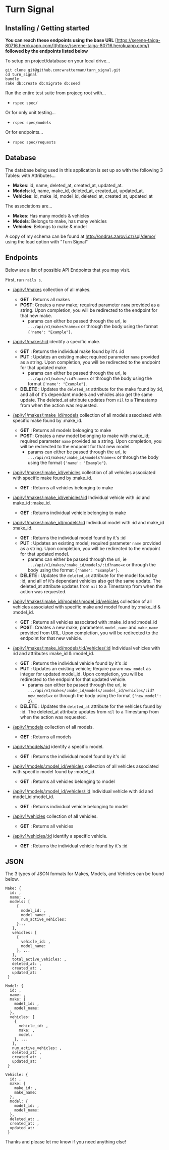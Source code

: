# Turn Signal

## Installing / Getting started

**You can reach these endpoints using the base URL** [https://serene-taiga-80716.herokuapp.com/](https://serene-taiga-80716.herokuapp.com/) **followed by the endpoints listed below**

To setup on project/database on your local drive...

```shell
git clone git@github.com:wratterman/turn_signal.git
cd turn_signal
bundle
rake db:create db:migrate db:seed
```

Run the entire test suite from projecg root with...
- `rspec spec/`

Or for only unit testing...

- `rspec spec/models`

Or for endpoints...

- `rspec spec/requests`
## Database

The database being used in this application is set up so with the following 3 Tables: with Attributes...

- **Makes**: id, name, deleted_at, created_at, updated_at.
- **Models**: id, name, make_id, deleted_at, created_at, updated_at.
- **Vehicles**: id, make_id, model_id, deleted_at, created_at, updated_at

The associations are...

- **Makes**: Has many models & vehicles
- **Models**: Belongs to make, has many vehicles
- **Vehicles**: Belongs to make & model

A copy of my schema can be found at http://ondras.zarovi.cz/sql/demo/ using the load option with "Turn Signal"

## Endpoints

Below are a list of possible API Endpoints that you may visit.

First, run `rails s`.

- [/api/v1/makes](https://serene-taiga-80716.herokuapp.com/api/v1/makes) collection of all makes.
    - **GET** : Returns all makes
    - **POST**: Creates a new make; required parameter `name` provided as a string. Upon completion, you will be redirected to the endpoint for that new make.
      - params can either be passed through the url, ie `.../api/v1/makes?name=x` or through the body using the format `{'name': "Example"}`.   

- [/api/v1/makes/:id](https://serene-taiga-80716.herokuapp.com/api/v1/makes/1) identify a specific make.
    - **GET** : Returns the individual make found by it's :id
    - **PUT** : Updates an existing make; required parameter `name` provided as a string. Upon completion, you will be redirected to the endpoint for that updated make.
      - params can either be passed through the url, ie `.../api/v1/makes/:id?name=x` or through the body using the format `{'name': "Example"}`.
    - **DELETE** : Updates the `deleted_at` attribute for the make found by :id, and all of it's dependant models and vehicles also get the same update. The deleted_at attribute updates from `nil` to a Timestamp from when the action was requested.

- [/api/v1/makes/:make_id/models](https://serene-taiga-80716.herokuapp.com/api/v1/makes/1/models) collection of all models associated with specific make found by :make_id.
    - **GET** : Returns all models belonging to make
    - **POST**: Creates a new model belonging to make with :make_id; required parameter `name` provided as a string. Upon completion, you will be redirected to the endpoint for that new model.
      - params can either be passed through the url, ie `.../api/v1/makes/:make_id/models?name=x` or through the body using the format `{'name': "Example"}`.

- [/api/v1/makes/:make_id/vehicles](https://serene-taiga-80716.herokuapp.com/api/v1/makes/1/vehicles) collection of all vehicles associated with specific make found by :make_id.
    - **GET** : Returns all vehicles belonging to make

- [/api/v1/makes/:make_id/vehicles/:id](https://serene-taiga-80716.herokuapp.com/api/v1/makes/1/vehicles/8) Individual vehicle with :id and make_id :make_id.
    - **GET** : Returns individual vehicle belonging to make
    
- [/api/v1/makes/:make_id/models/:id](https://serene-taiga-80716.herokuapp.com/api/v1/makes/1/models/1) Individual model with :id and make_id :make_id.
    - **GET** : Returns the individual model found by it's :id
    - **PUT** : Updates an existing model; required parameter `name` provided as a string. Upon completion, you will be redirected to the endpoint for that updated model.
      - params can either be passed through the url, ie `.../api/v1/makes/:make_id/models/:id?name=x` or through the body using the format `{'name': "Example"}`.
    - **DELETE** : Updates the `deleted_at` attribute for the model found by :id, and all of it's dependant vehicles also get the same update. The deleted_at attribute updates from `nil` to a Timestamp from when the action was requested.

- [/api/v1/makes/:make_id/models/:model_id/vehicles](https://serene-taiga-80716.herokuapp.com/api/v1/makes/1/models/1/vehicles) collection of all vehicles associated with specific make and model found by :make_id & :model_id.
    - **GET** : Returns all vehicles associated with :make_id and :model_id
    - **POST**: Creates a new make; parameters `model_name` and `make_name` provided from URL. Upon completion, you will be redirected to the endpoint for that new vehicle.

- [/api/v1/makes/:make_id/models/:id/vehicles/:id](https://serene-taiga-80716.herokuapp.com/api/v1/makes/1/models/1/vehicles/10) Individual vehicles with :id and attributes :make_id & :model_id.
    - **GET** : Returns the individual vehicle found by it's :id
    - **PUT** : Updates an existing vehicle; Require param `new_model` as integer for updated model_id. Upon completion, you will be redirected to the endpoint for that updated vehicle.
      - params can either be passed through the url, ie `.../api/v1/makes/:make_id/models/:model_id/vehicles/:id?new_model=x` or through the body using the format `{'new_model': 2}`.
    - **DELETE** : Updates the `deleted_at` attribute for the vehicles found by :id. The deleted_at attribute updates from `nil` to a Timestamp from when the action was requested. 

- [/api/v1/models](https://serene-taiga-80716.herokuapp.com/api/v1/models) collection of all models.
    - **GET** : Returns all models

- [/api/v1/models/:id](https://serene-taiga-80716.herokuapp.com/api/v1/models/1) identify a specific model.
    - **GET** : Returns the individual model found by it's :id

- [/api/v1/models/:model_id/vehicles](https://serene-taiga-80716.herokuapp.com/api/v1/models/1/vehicles) collection of all vehicles associated with specific model found by :model_id.
    - **GET** : Returns all vehicles belonging to model

- [/api/v1/models/:model_id/vehicles/:id](https://serene-taiga-80716.herokuapp.com/api/v1/models/1/vehicles/10) Individual vehicle with :id and model_id :model_id.
    - **GET** : Returns individual vehicle belonging to model

- [/api/v1/vehicles](https://serene-taiga-80716.herokuapp.com/api/v1/vehicles) collection of all vehicles.
    - **GET** : Returns all vehicles

- [/api/v1/vehicles/:id](https://serene-taiga-80716.herokuapp.com/api/v1/vehicles/1) identify a specific vehicle.
    - **GET** : Returns the individual vehicle found by it's :id

## JSON 

The 3 types of JSON formats for Makes, Models, and Vehicles can be found below. 

```
Make: {
  id: ,
  name: ,
  models: [
     {
       model_id: ,
       model_name: ,
       num_active_vehicles: 
     }...
   ],
   vehicles: [
     {
       vehicle_id: ,
       model_name: 
     }, ...
   ],
   total_active_vehicles: ,
   deleted_at: ,
   created_at: ,
   updated_at: 
 }

Model: {
  id: ,
  name: ,
  make: {
    model_id: ,
    model_name: 
  },
  vehicles: [
    {
      vehicle_id: ,
      make: ,
      model:  
    }, ...
   ],
   num_active_vehicles: ,
   deleted_at: ,
   created_at: ,
   updated_at: 
 }

Vehicle: {
  id: ,
  make: {
    make_id: ,
    make_name: 
  },
  model: {
    model_id: ,
    model_name: 
  },
  deleted_at: ,
  created_at: ,
  updated_at: 
 }
```

Thanks and please let me know if you need anything else!
      
